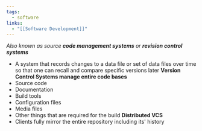 ```yaml
---
tags:
  - software
links:
  - "[[Software Development]]"
---
```

*Also known as source **code management systems** or **revision control systems***
- A system that records changes to a data file or set of data files over time so that one can recall and compare specific versions later
**Version Control Systems manage entire code bases**
- Source code
- Documentation
- Build tools
- Configuration files
- Media files
- Other things that are required for the build
**Distributed VCS**
- Clients fully mirror the entire repository including its' history
